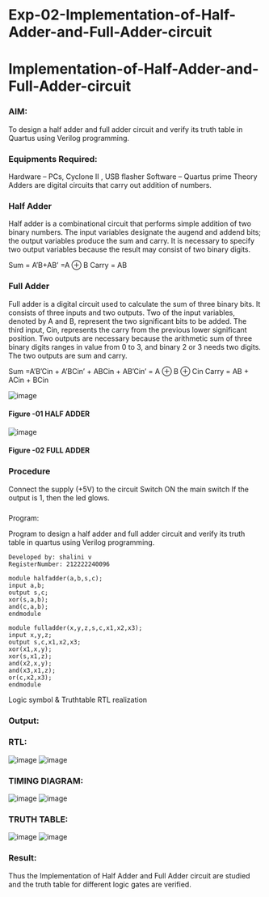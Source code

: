 # Exp-02-Implementation-of-Half-Adder-and-Full-Adder-circuit

# Implementation-of-Half-Adder-and-Full-Adder-circuit
### AIM:
To design a half adder and full adder circuit and verify its truth table in Quartus using Verilog programming.

### Equipments Required:
Hardware – PCs, Cyclone II , USB flasher
Software – Quartus prime
Theory
Adders are digital circuits that carry out addition of numbers.

### Half Adder
Half adder is a combinational circuit that performs simple addition of two binary numbers. The input variables designate the augend and addend bits; the output variables produce the sum and carry. It is necessary to specify two output variables because the result may consist of two binary digits.

Sum = A’B+AB’ =A ⊕ B Carry = AB

### Full Adder
Full adder is a digital circuit used to calculate the sum of three binary bits. It consists of three inputs and two outputs. Two of the input variables, denoted by A and B, represent the two significant bits to be added. The third input, Cin, represents the carry from the previous lower significant position. Two outputs are necessary because the arithmetic sum of three binary digits ranges in value from 0 to 3, and binary 2 or 3 needs two digits. The two outputs are sum and carry.

Sum =A’B’Cin + A’BCin’ + ABCin + AB’Cin’ = A ⊕ B ⊕ Cin Carry = AB + ACin + BCin

 ![image](https://user-images.githubusercontent.com/36288975/163552156-a13e5a56-c638-4110-97d9-8896907c8d25.png)

#### Figure -01 HALF ADDER 


![image](https://user-images.githubusercontent.com/36288975/163552057-b3547877-6d07-45b4-b7e0-bcfebfad9e1d.png)

#### Figure -02 FULL ADDER 

### Procedure

Connect the supply (+5V) to the circuit
Switch ON the main switch
If the output is 1, then the led glows.
### 
Program:

Program to design a half adder and full adder circuit and verify its truth table in quartus using Verilog programming.
```
Developed by: shalini v
RegisterNumber: 212222240096
```
```
module halfadder(a,b,s,c);
input a,b;
output s,c;
xor(s,a,b);
and(c,a,b);
endmodule
```
```
module fulladder(x,y,z,s,c,x1,x2,x3);
input x,y,z;
output s,c,x1,x2,x3;
xor(x1,x,y);
xor(s,x1,z);
and(x2,x,y);
and(x3,x1,z);
or(c,x2,x3);
endmodule 
```
Logic symbol & Truthtable
RTL realization

### Output:
### RTL:
![image](https://user-images.githubusercontent.com/118720291/233413530-2eb97e59-6c36-4948-a67b-e1d131b3f175.png)
![image](https://github.com/shalini-venkatesan/Exp-02-Implementation-of-Half-Adder-and-Full-Adder-circuit/assets/118720291/a5f34d70-4118-4003-933c-b8fe4f493828)

### TIMING DIAGRAM:
![image](https://user-images.githubusercontent.com/118720291/233414181-bf7034eb-c998-4272-9dbb-798d824c9c5c.png)
![image](https://github.com/shalini-venkatesan/Exp-02-Implementation-of-Half-Adder-and-Full-Adder-circuit/assets/118720291/53cbf4f2-f812-4406-8b8f-a4af41450093)

### TRUTH TABLE:
![image](https://user-images.githubusercontent.com/118720291/233414953-b54ff2f6-6c77-4dfb-b854-7b2916c250f3.png)
![image](https://user-images.githubusercontent.com/118720291/233415352-b621ca3f-d3bb-4faa-948a-cfa7951398b4.png)



### Result:
Thus the Implementation of Half Adder and Full Adder circuit are studied and the truth table for different logic gates are verified.
